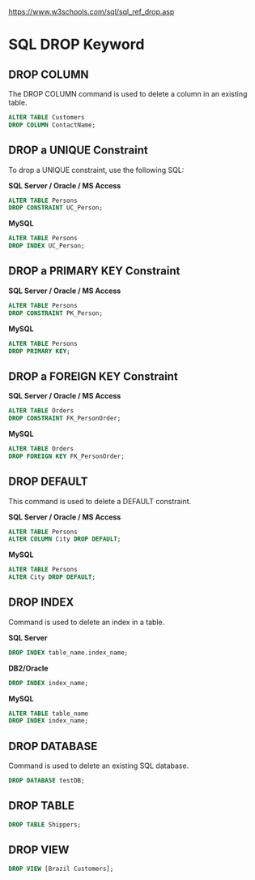 https://www.w3schools.com/sql/sql_ref_drop.asp


# SQL DROP Keyword


## DROP COLUMN

The DROP COLUMN command is used to delete a column in an existing table.
```sql
ALTER TABLE Customers
DROP COLUMN ContactName;
```


## DROP a UNIQUE Constraint

To drop a UNIQUE constraint, use the following SQL:

**SQL Server / Oracle / MS Access**
```sql
ALTER TABLE Persons
DROP CONSTRAINT UC_Person;
```

**MySQL**
```sql
ALTER TABLE Persons
DROP INDEX UC_Person;
```


## DROP a PRIMARY KEY Constraint

**SQL Server / Oracle / MS Access**
```sql
ALTER TABLE Persons
DROP CONSTRAINT PK_Person;
```

**MySQL**
```sql
ALTER TABLE Persons
DROP PRIMARY KEY;
```


## DROP a FOREIGN KEY Constraint

**SQL Server / Oracle / MS Access**
```sql
ALTER TABLE Orders
DROP CONSTRAINT FK_PersonOrder;
```

**MySQL**
```sql
ALTER TABLE Orders
DROP FOREIGN KEY FK_PersonOrder;
```


## DROP DEFAULT

This command is used to delete a DEFAULT constraint.

**SQL Server / Oracle / MS Access**
```sql
ALTER TABLE Persons
ALTER COLUMN City DROP DEFAULT;
```

**MySQL**
```sql
ALTER TABLE Persons
ALTER City DROP DEFAULT;
```


## DROP INDEX

Command is used to delete an index in a table.

**SQL Server**
```sql
DROP INDEX table_name.index_name;
```

**DB2/Oracle**
```sql
DROP INDEX index_name;
```

**MySQL**
```sql
ALTER TABLE table_name
DROP INDEX index_name;
```


## DROP DATABASE

Command is used to delete an existing SQL database.

```sql
DROP DATABASE testDB;
```


## DROP TABLE

```sql
DROP TABLE Shippers;
```


## DROP VIEW

```sql
DROP VIEW [Brazil Customers];
```